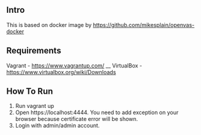 Intro
-----

This is based on docker image by https://github.com/mikesplain/openvas-docker

Requirements
------------

Vagrant - https://www.vagrantup.com/ __
VirtualBox - https://www.virtualbox.org/wiki/Downloads

How To Run
----------

1) Run vagrant up
2) Open https://localhost:4444. You need to add exception on your browser because certificate error will be shown.
3) Login with admin/admin account.